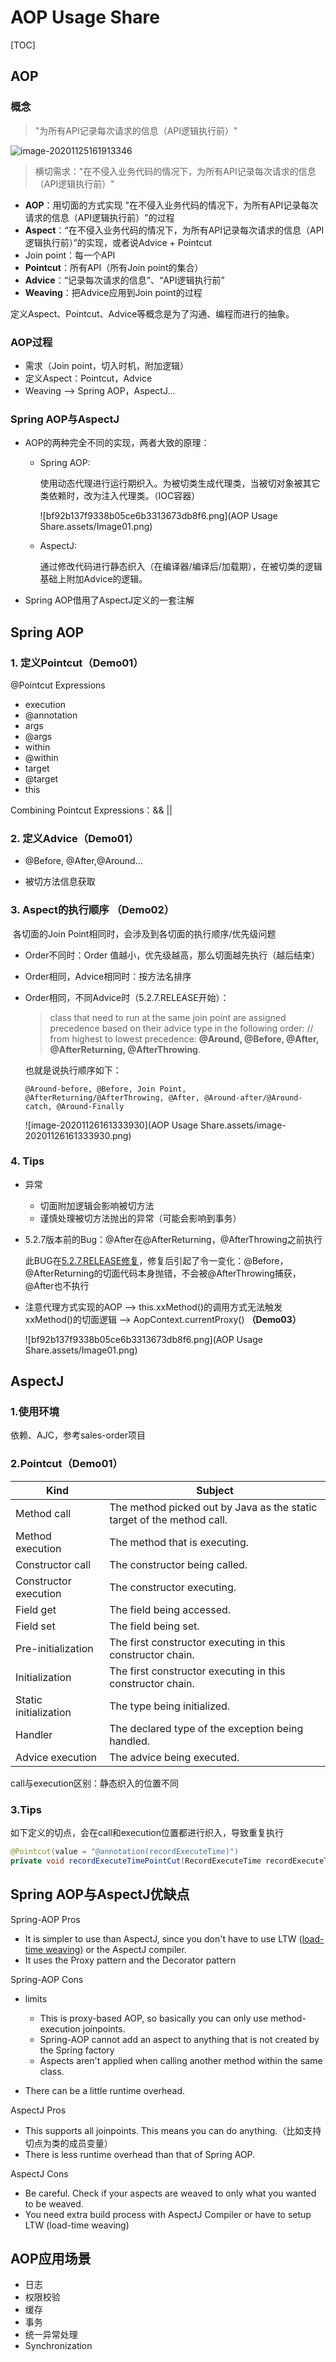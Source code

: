 # AOP Usage Share

[TOC]

## AOP

### 概念

> "为所有API记录每次请求的信息（API逻辑执行前）"

![image-20201125161913346](AOP%20Usage%20Share.assets/image-20201125161913346.png) 

> 横切需求："在不侵入业务代码的情况下，为所有API记录每次请求的信息（API逻辑执行前）"

* **AOP**：用切面的方式实现 "在不侵入业务代码的情况下，为所有API记录每次请求的信息（API逻辑执行前）"的过程
* **Aspect**：“在不侵入业务代码的情况下，为所有API记录每次请求的信息（API逻辑执行前）”的实现，或者说Advice + Pointcut
* Join point：每一个API
* **Pointcut**：所有API（所有Join point的集合）
* **Advice**：“记录每次请求的信息”、“API逻辑执行前”
* **Weaving**：把Advice应用到Join point的过程

定义Aspect、Pointcut、Advice等概念是为了沟通、编程而进行的抽象。

### AOP过程

- 需求（Join point，切入时机，附加逻辑）
- 定义Aspect：Pointcut，Advice
- Weaving --> Spring AOP，AspectJ...

### Spring AOP与AspectJ

- AOP的两种完全不同的实现，两者大致的原理：
    - Spring AOP:

      使用动态代理进行运行期织入。为被切类生成代理类，当被切对象被其它类依赖时，改为注入代理类。（IOC容器）

      ![bf92b137f9338b05ce6b3313673db8f6.png](AOP Usage Share.assets/Image01.png) 

    - AspectJ:
    
      通过修改代码进行静态织入（在编译器/编译后/加载期），在被切类的逻辑基础上附加Advice的逻辑。
- Spring AOP借用了AspectJ定义的一套注解

## Spring AOP

### 1. 定义Pointcut（Demo01）

@Pointcut Expressions

- execution
- @annotation
- args
- @args
- within
- @within
- target
- @target
- this

Combining Pointcut Expressions：&&    ||

### 2. 定义Advice（Demo01）

- @Before, @After,@Around...

- 被切方法信息获取

### 3. Aspect的执行顺序 （Demo02）

​	各切面的Join Point相同时，会涉及到各切面的执行顺序/优先级问题

- Order不同时：Order 值越小，优先级越高，那么切面越先执行（越后结束）

- Order相同，Advice相同时：按方法名排序

- Order相同，不同Advice时（5.2.7.RELEASE开始）：

  > class that need to run at the same join point are assigned precedence based on their advice type in the following order:
  > // from highest to lowest precedence: **@Around, @Before, @After, @AfterReturning, @AfterThrowing**.

  也就是说执行顺序如下：
  ```
  @Around-before, @Before, Join Point, @AfterReturning/@AfterThrowing, @After, @Around-after/@Around-catch, @Around-Finally
  ```
  
  ![image-20201126161333930](AOP Usage Share.assets/image-20201126161333930.png) 

### 4. Tips

-  异常
    -  切面附加逻辑会影响被切方法
    -  谨慎处理被切方法抛出的异常（可能会影响到事务）
    
- 5.2.7版本前的Bug：@After在@AfterReturning，@AfterThrowing之前执行

    此BUG在[5.2.7.RELEASE修复](https://github.com/spring-projects/spring-framework/commit/0998bd49ef1c2d45a1f52202854098577d8f7a66)，修复后引起了令一变化：@Before，@AfterReturning的切面代码本身抛错，不会被@AfterThrowing捕获，@After也不执行

- 注意代理方式实现的AOP --> this.xxMethod()的调用方式无法触发xxMethod()的切面逻辑 --> AopContext.currentProxy() **（Demo03）**

    ![bf92b137f9338b05ce6b3313673db8f6.png](AOP Usage Share.assets/Image01.png) 


## AspectJ

### 1.使用环境

依赖、AJC，参考sales-order项目

### 2.Pointcut（Demo01）

| Kind                  | Subject                                                      |
| --------------------- | ------------------------------------------------------------ |
| Method call           | The method picked out by Java as the static target of the method call. |
| Method execution      | The method that is executing.                                |
| Constructor call      | The constructor being called.                                |
| Constructor execution | The constructor executing.                                   |
| Field get             | The field being accessed.                                    |
| Field set             | The field being set.                                         |
| Pre-initialization    | The first constructor executing in this constructor chain.   |
| Initialization        | The first constructor executing in this constructor chain.   |
| Static initialization | The type being initialized.                                  |
| Handler               | The declared type of the exception being handled.            |
| Advice execution      | The advice being executed.                                   |

call与execution区别：静态织入的位置不同

### 3.Tips

如下定义的切点，会在call和execution位置都进行织入，导致重复执行

```java
@Pointcut(value = "@annotation(recordExecuteTime)")
private void recordExecuteTimePointCut(RecordExecuteTime recordExecuteTime) {}
```

## Spring AOP与AspectJ优缺点

Spring-AOP Pros

- It is simpler to use than AspectJ, since you don't have to use LTW ([load-time weaving](http://www.eclipse.org/aspectj/doc/next/devguide/ltw.html)) or the AspectJ compiler.
- It uses the Proxy pattern and the Decorator pattern

Spring-AOP Cons

- limits
    - This is proxy-based AOP, so basically you can only use method-execution joinpoints.
    - Spring-AOP cannot add an aspect to anything that is not created by the Spring factory
    - Aspects aren't applied when calling another method within the same class.

- There can be a little runtime overhead.

AspectJ Pros

- This supports all joinpoints. This means you can do anything.（比如支持切点为类的成员变量）
- There is less runtime overhead than that of Spring AOP.

AspectJ Cons

- Be careful. Check if your aspects are weaved to only what you wanted to be weaved.
- You need extra build process with AspectJ Compiler or have to setup LTW (load-time weaving)

##  AOP应用场景
- 日志
- 权限校验
- 缓存
- 事务
- 统一异常处理
- Synchronization